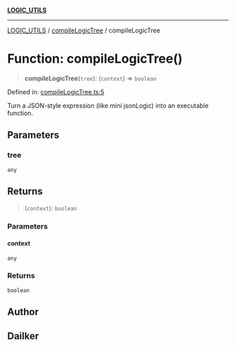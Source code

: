 [**LOGIC_UTILS**](../../README.md)

***

[LOGIC_UTILS](../../README.md) / [compileLogicTree](../README.md) / compileLogicTree

# Function: compileLogicTree()

> **compileLogicTree**(`tree`): (`context`) => `boolean`

Defined in: [compileLogicTree.ts:5](https://github.com/dailker/everyutil-js/blob/7799f3f003cb23f425be3f1c83c38483e2648188/src/logic/compileLogicTree.ts#L5)

Turn a JSON-style expression (like mini jsonLogic) into an executable function.

## Parameters

### tree

`any`

## Returns

> (`context`): `boolean`

### Parameters

#### context

`any`

### Returns

`boolean`

## Author

## Dailker
